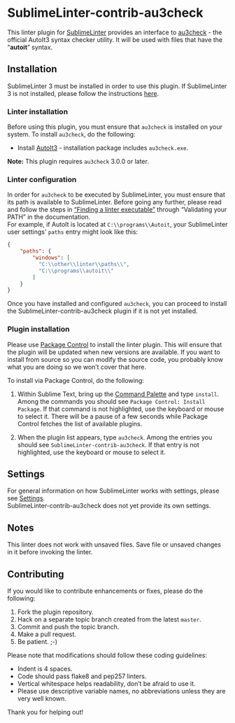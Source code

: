 SublimeLinter-contrib-au3check
================================

This linter plugin for [SublimeLinter][docs] provides an interface to [au3check][auc] - the official AutoIt3 syntax checker utility. It will be used with files that have the “__autoit__” syntax.

## Installation
SublimeLinter 3 must be installed in order to use this plugin. If SublimeLinter 3 is not installed, please follow the instructions [here][installation].

### Linter installation
Before using this plugin, you must ensure that `au3check` is installed on your system. To install `au3check`, do the following:
* Install [AutoIt3][au] - installation package includes `au3check.exe`.

**Note:** This plugin requires `au3check` 3.0.0 or later.

### Linter configuration
In order for `au3check` to be executed by SublimeLinter, you must ensure that its path is available to SublimeLinter. Before going any further,
please read and follow the steps in [“Finding a linter executable”][finding-linter-exec] through “Validating your PATH” in the documentation.<br>
For example, if AutoIt is located at `C:\\programs\\Autoit`, your SublimeLinter user settings' `paths` entry might look like this:
```json
{
    "paths": {
        "windows": [
          "C:\\other\\linter\\paths\\",
          "C:\\programs\\autoit\\"
        ]
    }
}
```

Once you have installed and configured `au3check`, you can proceed to install the SublimeLinter-contrib-au3check plugin if it is not yet installed.

### Plugin installation
Please use [Package Control][pc] to install the linter plugin. This will ensure that the plugin will be updated when new versions are available. If you want to install from source so you can modify the source code, you probably know what you are doing so we won’t cover that here.

To install via Package Control, do the following:

1. Within Sublime Text, bring up the [Command Palette][cmd] and type `install`. Among the commands you should see `Package Control: Install Package`. If that command is not highlighted, use the keyboard or mouse to select it. There will be a pause of a few seconds while Package Control fetches the list of available plugins.

2. When the plugin list appears, type `au3check`. Among the entries you should see `SublimeLinter-contrib-au3check`. If that entry is not highlighted, use the keyboard or mouse to select it.

## Settings
For general information on how SublimeLinter works with settings, please see [Settings][settings].<br>
SublimeLinter-contrib-au3check does not yet provide its own settings.

## Notes
This linter does not work with unsaved files. Save file or unsaved changes in it before invoking the linter.

## Contributing
If you would like to contribute enhancements or fixes, please do the following:

1. Fork the plugin repository.
2. Hack on a separate topic branch created from the latest `master`.
3. Commit and push the topic branch.
4. Make a pull request.
5. Be patient.  ;-)

Please note that modifications should follow these coding guidelines:

- Indent is 4 spaces.
- Code should pass flake8 and pep257 linters.
- Vertical whitespace helps readability, don’t be afraid to use it.
- Please use descriptive variable names, no abbreviations unless they are very well known.

Thank you for helping out!

[au]: https://www.autoitscript.com/site/autoit/downloads/
[auc]: https://www.autoitscript.com/autoit3/docs/intro/au3check.htm
[docs]: http://sublimelinter.readthedocs.org
[installation]: http://sublimelinter.readthedocs.org/en/latest/installation.html
[finding-linter-exec]: http://sublimelinter.readthedocs.org/en/latest/troubleshooting.html#finding-a-linter-executable
[pc]: https://sublime.wbond.net/installation
[cmd]: http://docs.sublimetext.info/en/sublime-text-3/extensibility/command_palette.html
[settings]: http://sublimelinter.readthedocs.org/en/latest/settings.html
